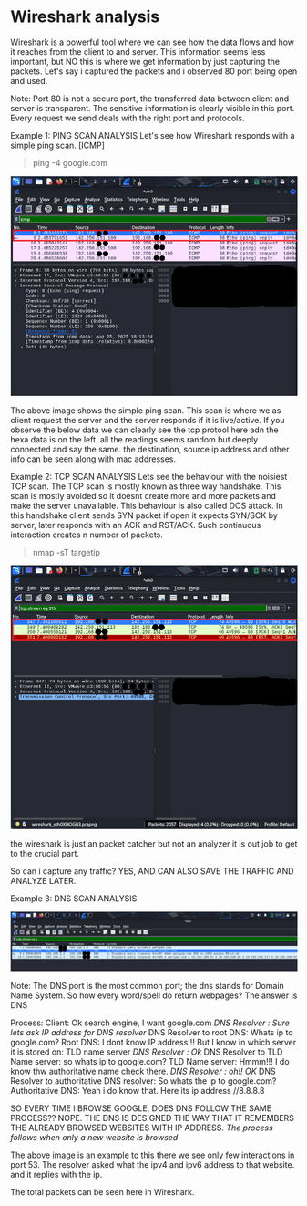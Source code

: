 # Wireshark analysis

Wireshark is a powerful tool where we can see how the data flows and how it reaches from the client to and server. This information seems less important, but NO this is where we get information by just capturing the packets. Let's say i captured the packets and i observed 80 port being open and used.

Note: Port 80 is not a secure port, the transferred data between client and server is transparent. The sensitive information is clearly visible in this port. Every request we send deals with the right port and protocols.

Example 1: PING SCAN ANALYSIS
Let's see how Wireshark responds with a simple ping scan. [ICMP]

> ping -4 google.com

![Wireshark example](https://github.com/WEAREJAM/Kickstart_at_ElevateLabs-WiresharkAnalysis/blob/main/assets/sample1.png?raw=true)

The above image shows the simple ping scan. This scan is where we as client request the server and the server responds if it is live/active. 
If you observe the below data we can clearly see the tcp protool here adn the hexa data is on the left. all the readings seems random but deeply connected and say the same. the destination, source ip address and other info can be seen along with mac addresses. 

Example 2: TCP SCAN ANALYSIS
Lets see the behaviour with the noisiest TCP scan. The TCP scan is mostly known as three way handshake. This scan is mostly avoided so it doesnt create more and more packets and make the server unavailable. This behaviour is also called DOS attack. 
In this handshake client sends SYN packet if open it expects SYN/SCK by server, later responds with an ACK and RST/ACK. Such continuous interaction creates n number of packets.

> nmap -sT targetip

![Wireshark example](https://github.com/WEAREJAM/Kickstart_at_ElevateLabs-WiresharkAnalysis/blob/main/assets/sample2.png?raw=true)

the wireshark is just an packet catcher but not an analyzer it is out job to get to the crucial part. 

So can i capture any traffic? YES, AND CAN ALSO SAVE THE TRAFFIC AND ANALYZE LATER.

Example 3: DNS SCAN ANALYSIS

![Wireshark example](https://github.com/WEAREJAM/Kickstart_at_ElevateLabs-WiresharkAnalysis/blob/main/assets/sample3.png?raw=true) 

Note: The DNS port is the most common port; the dns stands for Domain Name System. So how every word/spell do return webpages? 
The answer is DNS

Process:
Client: Ok search engine, I want google.com
_DNS Resolver : Sure lets ask IP address for DNS resolver_
DNS Resolver to root DNS: Whats ip to google.com?
Root DNS: I dont know IP address!!! But I know in which server it is stored on: TLD name server
_DNS Resolver : Ok_
DNS Resolver to TLD Name server: so whats ip to google.com?
TLD Name server: Hmmm!!! I do know thw authoritative name check there.
_DNS Resolver : oh!! OK_
DNS Resolver to authoritative DNS resolver: So whats the ip to google.com?
Authoritative DNS: Yeah i do know that. Here its ip address //8.8.8.8

SO EVERY TIME I BROWSE GOOGLE, DOES DNS FOLLOW THE SAME PROCESS?? NOPE. THE DNS IS DESIGNED THE WAY THAT IT REMEMBERS THE ALREADY BROWSED WEBSITES WITH IP ADDRESS. _The process follows when only a new website is browsed_

The above image is an example to this there we see only few interactions in port 53. 
The resolver asked what the ipv4 and ipv6 address to that website. and it replies with the ip. 

The total packets can be seen here in Wireshark. 



